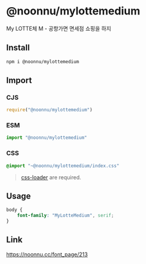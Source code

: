 # @noonnu/mylottemedium
My LOTTE체 M - 공항가면 면세점 쇼핑을 하지

## Install
```sh
npm i @noonnu/mylottemedium
```
## Import
### CJS
```js
require("@noonnu/mylottemedium")
```
### ESM
```js
import "@noonnu/mylottemedium"
```
### CSS 
```css
@import "~@noonnu/mylottemedium/index.css"
```
> [css-loader](https://github.com/webpack-contrib/css-loader) are required.

## Usage
```css
body {
    font-family: "MyLotteMedium", serif;
}
```

## Link
https://noonnu.cc/font_page/213